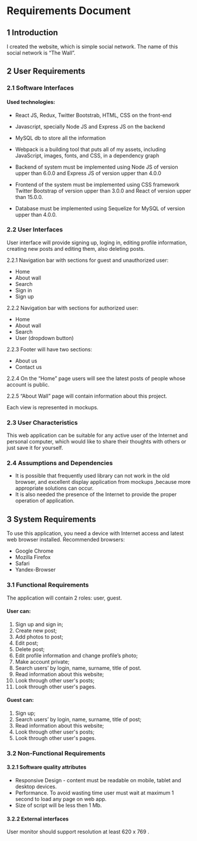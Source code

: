 # Requirements Document

## 1 Introduction
I created the website, which is simple social network.
The name of this social network is “The Wall”.

## 2 User Requirements

### 2.1 Software Interfaces

#### Used technologies:
*	React JS, Redux, Twitter Bootstrab, HTML, CSS on the front-end
*	Javascript, specially Node JS and Express JS on the backend
*	MySQL db to store all the information
*	Webpack is a building tool that puts all of my assets, including JavaScript, images, fonts, and CSS, in a dependency graph

*	Backend of system must be implemented using Node JS of version upper than 6.0.0 and Express JS of version upper than 4.0.0
*	Frontend of the system must be implemented using CSS framework Twitter Bootstrap of version upper than 3.0.0 and React  of version upper than 15.0.0.
*	Database must be implemented using Sequelize for MySQL of version upper than 4.0.0.

### 2.2 User Interfaces

User interface will provide signing up, loging in, editing profile information, creating new posts  and editing them, also deleting posts.

2.2.1 Navigation bar with sections for guest and  unauthorized  user:
*	Home
*	About wall
*	Search
*	Sign in
*	Sign up

2.2.2 Navigation bar with sections for authorized  user:
*	Home
*	About wall
*	Search
*	User (dropdown button)

2.2.3 Footer will have two sections:
*	About us
*	Contact us

2.2.4 On the “Home” page users will see the latest posts of people whose account is public.

2.2.5 “About Wall” page will contain information about this project.

Each view is represented in mockups.

### 2.3 User Characteristics
This web application can be suitable for any active user of the Internet and personal сomputer, which would like to share their thoughts with others or just save it for yourself.

### 2.4 Assumptions and Dependencies
 * It is possible that frequently used library can not work in the old browser, and excellent display application from mockups ,because more appropriate solutions can occur.
 * It is also needed the presence of the Internet to provide the proper operation of application.

## 3 System Requirements
 To use this application, you need a device with Internet access and latest web browser installed. Recommended browsers:
 *	Google Chrome
 *	Mozilla Firefox
 *	Safari
 *	Yandex-Browser

### 3.1 Functional Requirements
 The application will contain 2 roles: user, guest.

####	User can:
1. Sign up and sign in;
2. Create new post;
4.	Add photos to post;
5.	Edit post;
6. Delete post;
7. Edit profile information and change profile’s photo;
8.	Make account private;
9. Search users’ by login, name, surname, title of post.
10. Read information about this website;
11. Look through other user's posts;
12. Look through other user's pages.

####	Guest can:
1. Sign up;
2. Search users’ by login, name, surname, title of post;
3. Read information about this website;
4. Look through other user's posts;
5. Look through other user's pages. 

### 3.2 Non-Functional Requirements
#### 3.2.1 Software quality attributes
* Responsive Design - content must be readable on mobile, tablet and desktop devices.
* Performance. To avoid wasting time user must wait at maximum 1 second to load any page on web app.
* Size of script will be less then 1 Mb.

#### 3.2.2 External interfaces
User monitor should support resolution at least 620 х 769 .


